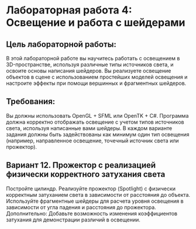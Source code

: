 # Лабораторная работа 4: Освещение и работа с шейдерами
## Цель лабораторной работы:
В этой лабораторной работе вы научитесь работать с освещением в 3D-пространстве,
используя различные типы источников света, и освоите основы написания шейдеров. Вы
реализуете освещение объектов в сцене с использованием простейших моделей
освещения и настроите эффекты при помощи вершинных и фрагментных шейдеров.
## Требования:
Вы должны использовать OpenGL + SFML или OpenTK + C#.
Программа должна корректно отображать освещение с учетом типов источников света,
используя написанные вами шейдеры.
В каждом варианте задания должны быть задействованы как минимум один тип освещения
(например, направленное освещение, точечный источник света или прожектор).
## Вариант 12. Прожектор с реализацией физически корректного затухания света
Постройте цилиндр.
Реализуйте прожектор (Spotlight) с физически корректным затуханием света в зависимости
от расстояния до объекта.
Используйте фрагментные шейдеры для расчета уровня освещения в зависимости от угла
падения и расстояния до прожектора.
Дополнительно: Добавьте возможность изменения коэффициентов затухания для
демонстрации различий в освещении.